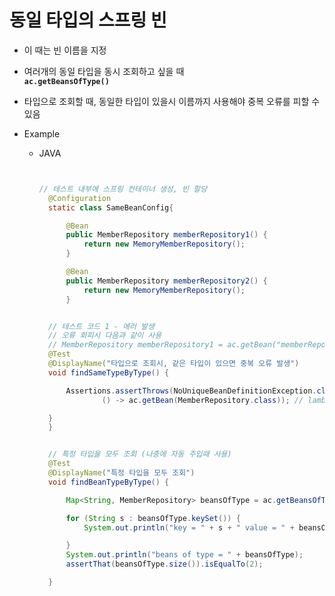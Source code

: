 <link href="../md_config/style.css" rel="stylesheet">

# 동일 타입의 스프링 빈

- 이 때는 빈 이름을 지정
- 여러개의 동일 타입을 동시 조회하고 싶을 때  
  **`ac.getBeansOfType()`**
- 타입으로 조회할 때, 동일한 타입이 있을시 이름까지 사용해야 중복 오류를 피할 수 있음

- Example

  - JAVA

    ```JAVA


    // 테스트 내부에 스프링 컨테이너 생성, 빈 할당
      @Configuration
      static class SameBeanConfig{

          @Bean
          public MemberRepository memberRepository1() {
              return new MemoryMemberRepository();
          }

          @Bean
          public MemberRepository memberRepository2() {
              return new MemoryMemberRepository();
          }


      // 테스트 코드 1 - 에러 발생
      // 오류 회피시 다음과 같이 사용
      // MemberRepository memberRepository1 = ac.getBean("memberRepository1", MemberRepository.class);
      @Test
      @DisplayName("타입으로 조회시, 같은 타입이 있으면 중복 오류 발생")
      void findSameTypeByType() {

          Assertions.assertThrows(NoUniqueBeanDefinitionException.class,
                  () -> ac.getBean(MemberRepository.class)); // lambda: 익명함수

      }
      }


      // 특정 타입을 모두 조회 (나중에 자동 주입때 사용)
      @Test
      @DisplayName("특정 타입을 모두 조회")
      void findBeanTypeByType() {

          Map<String, MemberRepository> beansOfType = ac.getBeansOfType(MemberRepository.class);

          for (String s : beansOfType.keySet()) {
              System.out.println("key = " + s + " value = " + beansOfType.get(s));

          }
          System.out.println("beans of type = " + beansOfType);
          assertThat(beansOfType.size()).isEqualTo(2);

      }

    ```
